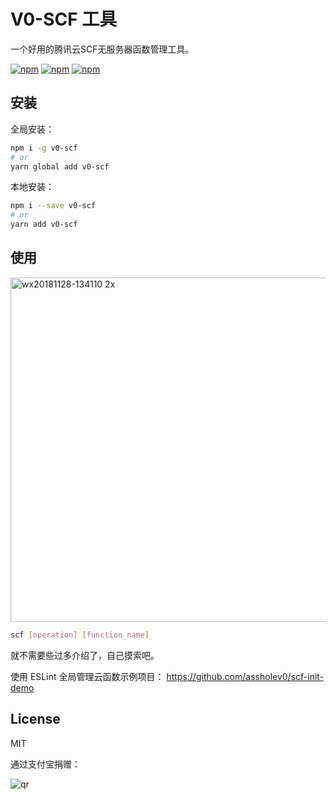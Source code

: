 # V0-SCF 工具

一个好用的腾讯云SCF无服务器函数管理工具。

[![npm](https://img.shields.io/npm/v/v0-scf.svg)](https://npmjs.org/package/v0-scf) [![npm](https://img.shields.io/npm/dm/v0-scf.svg)](https://npmjs.org/package/v0-scf) [![npm](https://img.shields.io/npm/dt/v0-scf.svg)](https://npmjs.org/package/v0-scf)

## 安装

全局安装：

```bash
npm i -g v0-scf
# or
yarn global add v0-scf
```

本地安装：

```bash
npm i --save v0-scf
# or
yarn add v0-scf
```

## 使用

<img width="551" alt="wx20181128-134110 2x" src="https://user-images.githubusercontent.com/1890238/49131474-4e657400-f313-11e8-8225-8211fcbe8f44.png">

```bash
scf [operation] [function_name]
```

就不需要些过多介绍了，自己摸索吧。

使用 ESLint 全局管理云函数示例项目： <https://github.com/assholev0/scf-init-demo>

## License

MIT

通过支付宝捐赠：

![qr](https://cloud.githubusercontent.com/assets/1890238/15489630/fccbb9cc-2193-11e6-9fed-b93c59d6ef37.png)
